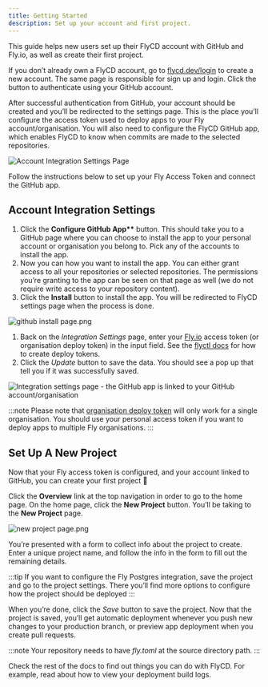 ```yaml
---
title: Getting Started
description: Set up your account and first project.
---
```


This guide helps new users set up their FlyCD account with GitHub and Fly.io, as well as create their first project.

If you don’t already own a FlyCD account, go to [flycd.dev/login](http://flycd.dev/login) to create a new account. The same page is responsible for sign up and login. Click the button to authenticate using your GitHub account.

After successful authentication from GitHub, your account should be created and you’ll be redirected to the settings page. This is the place you’ll configure the access token used to deploy apps to your Fly account/organisation. You will also need to configure the FlyCD GitHub app, which enables FlyCD to know when commits are made to the selected repositories.

![Account Integration Settings Page](../../../assets/images/account-integration-new.webp)

Follow the instructions below to set up your Fly Access Token and connect the GitHub app.

## Account Integration Settings

1. Click the **Configure GitHub App\*\*** button. This should take you to a GitHub page where you can choose to install the app to your personal account or organisation you belong to. Pick any of the accounts to install the app.
2. Now you can how you want to install the app. You can either grant access to all your repositories or selected repositories. The permissions you’re granting to the app can be seen on that page as well (we do not require write access to your repository content).
3. Click the **Install** button to install the app. You will be redirected to FlyCD settings page when the process is done.

![github install page.png](../../../assets/images/github-install-page.webp)

1. Back on the _Integration Settings_ page, enter your [Fly.io](http://Fly.io) access token (or organisation deploy token) in the input field. See the [flyctl docs](https://fly.io/docs/flyctl/tokens-create-org/) for how to create deploy tokens.
2. Click the _Update_ button to save the data. You should see a pop up that tell you if it was successfully saved.

![Integration settings page - the GitHub app is linked to your GitHub account/organisation](../../../assets/images/account-integration-connected.webp)

:::note
Please note that [organisation deploy token](https://fly.io/docs/flyctl/tokens-create-org/) will only work for a single organisation. You should use your personal access token if you want to deploy apps to multiple Fly organisations.
:::

## Set Up A New Project

Now that your Fly access token is configured, and your account linked to GitHub, you can create your first project 🥳

Click the **Overview** link at the top navigation in order to go to the home page. On the home page, click the **New Project** button. You’ll be taking to the **New Project** page.

![new project page.png](../../../assets/images/new-project-page.webp)

You’re presented with a form to collect info about the project to create. Enter a unique project name, and follow the info in the form to fill out the remaining details.

:::tip
If you want to configure the Fly Postgres integration, save the project and go to the project settings. There you’ll find more options to configure how the project should be deployed
:::

When you’re done, click the _Save_ button to save the project. Now that the project is saved, you’ll get automatic deployment whenever you push new changes to your production branch, or preview app deployment when you create pull requests.

:::note
Your repository needs to have _fly.toml_ at the source directory path.
:::

Check the rest of the docs to find out things you can do with FlyCD. For example, read about how to view your deployment build logs.
